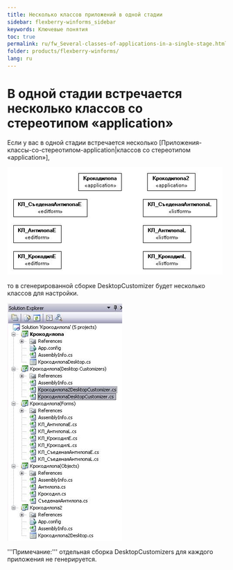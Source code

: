```yaml
---
title: Несколько классов приложений в одной стадии
sidebar: flexberry-winforms_sidebar
keywords: Ключевые понятия
toc: true
permalink: ru/fw_Several-classes-of-applications-in-a-single-stage.html
folder: products/flexberry-winforms/
lang: ru
---
```


# В одной стадии встречается несколько классов со стереотипом &laquo;application&raquo;
Если у вас в одной стадии встречается несколько [Приложения-классы-со-стереотипом-application|классов со стереотипом &laquo;application&raquo;],

![](/images/pages/products/flexberry-winforms/development/generation/2-app_-u-m-l.jpg)


то в сгенерированной сборке DesktopCustomizer будет несколько классов для настройки. 

![](/images/pages/products/flexberry-winforms/development/generation/2-app_-s-l-n.jpg)

'''Примечание:''' отдельная сборка DesktopCustomizers для каждого приложения не генерируется.

